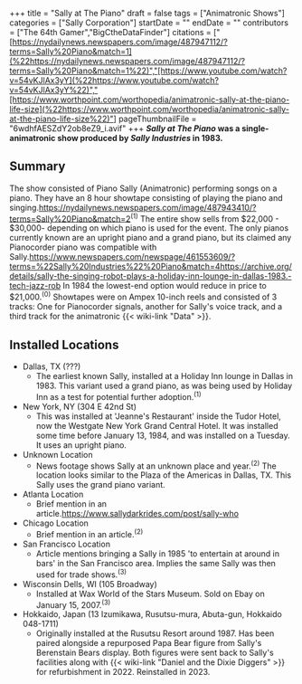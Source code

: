 +++
title = "Sally at The Piano"
draft = false
tags = ["Animatronic Shows"]
categories = ["Sally Corporation"]
startDate = ""
endDate = ""
contributors = ["The 64th Gamer","BigCtheDataFinder"]
citations = ["[https://nydailynews.newspapers.com/image/487947112/?terms=Sally%20Piano&match=1](%22https://nydailynews.newspapers.com/image/487947112/?terms=Sally%20Piano&match=1%22)","[https://www.youtube.com/watch?v=54vKJlAx3yY](%22https://www.youtube.com/watch?v=54vKJlAx3yY%22)","[https://www.worthpoint.com/worthopedia/animatronic-sally-at-the-piano-life-size](%22https://www.worthpoint.com/worthopedia/animatronic-sally-at-the-piano-life-size%22)"]
pageThumbnailFile = "6wdhfAESZdY2ob8eZ9_i.avif"
+++
***Sally at The Piano* was a single-animatronic show produced by ***Sally Industries* in 1983.****

## Summary

The show consisted of Piano Sally (Animatronic) performing songs on a piano. They have an 8 hour showtape consisting of playing the piano and singing.https://nydailynews.newspapers.com/image/487943410/?terms=Sally%20Piano&match=2<sup>(1)</sup>
The entire show sells from $22,000 - $30,000- depending on which piano is used for the event. The only pianos currently known are an upright piano and a grand piano, but its claimed any Pianocorder piano was compatible with Sally.https://www.newspapers.com/newspage/461553609/?terms=%22Sally%20Industries%22%20Piano&match=4https://archive.org/details/sally-the-singing-robot-plays-a-holiday-inn-lounge-in-dallas-1983.-tech-jazz-rob In 1984 the lowest-end option would reduce in price to $21,000.<sup>(0)</sup>
Showtapes were on Ampex 10-inch reels and consisted of 3 tracks: One for Pianocorder signals, another for Sally's voice track, and a third track for the animatronic {{< wiki-link "Data" >}}.

## Installed Locations

- Dallas, TX (???)
  - The earliest known Sally, installed at a Holiday Inn lounge in Dallas in 1983. This variant used a grand piano, as was being used by Holiday Inn as a test for potential further adoption.<sup>(1)</sup>
- New York, NY (304 E 42nd St)
  - This was installed at 'Jeanne's Restaurant' inside the Tudor Hotel, now the Westgate New York Grand Central Hotel. It was installed some time before January 13, 1984, and was installed on a Tuesday. It uses an upright piano.
- Unknown Location
  - News footage shows Sally at an unknown place and year.<sup>(2)</sup> The location looks similar to the Plaza of the Americas in Dallas, TX. This Sally uses the grand piano variant.
- Atlanta Location
  - Brief mention in an article.https://www.sallydarkrides.com/post/sally-who
- Chicago Location
  - Brief mention in an article.<sup>(2)</sup>
- San Francisco Location
  - Article mentions bringing a Sally in 1985 'to entertain at around in bars' in the San Francisco area. Implies the same Sally was then used for trade shows.<sup>(3)</sup>
- Wisconsin Dells, WI (105 Broadway)
  - Installed at Wax World of the Stars Museum. Sold on Ebay on January 15, 2007.<sup>(3)</sup>
- Hokkaido, Japan (13 Izumikawa, Rusutsu-mura, Abuta-gun, Hokkaido 048-1711)
  - Originally installed at the Rusutsu Resort around 1987. Has been paired alongside a repurposed Papa Bear figure from Sally's Berenstain Bears display. Both figures were sent back to Sally's facilities along with {{< wiki-link "Daniel and the Dixie Diggers" >}} for refurbishment in 2022. Reinstalled in 2023.
